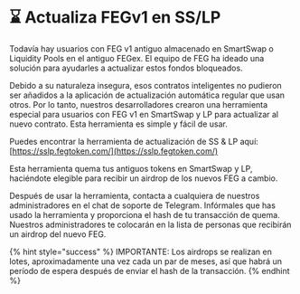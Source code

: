 # ⌛ Actualiza FEGv1 en SS/LP

Todavía hay usuarios con FEG v1 antiguo almacenado en SmartSwap o Liquidity Pools en el antiguo FEGex. El equipo de FEG ha ideado una solución para ayudarles a actualizar estos fondos bloqueados.

Debido a su naturaleza insegura, esos contratos inteligentes no pudieron ser añadidos a la aplicación de actualización automática regular que usan otros. Por lo tanto, nuestros desarrolladores crearon una herramienta especial para usuarios con FEG v1 en SmartSwap y LP para actualizar al nuevo contrato. Esta herramienta es simple y fácil de usar.

Puedes encontrar la herramienta de actualización de SS & LP aquí: [https://sslp.fegtoken.com/](https://sslp.fegtoken.com/)

Esta herramienta quema tus antiguos tokens en SmartSwap y LP, haciéndote elegible para recibir un airdrop de los nuevos FEG a cambio.

Después de usar la herramienta, contacta a cualquiera de nuestros administradores en el chat de soporte de Telegram. Infórmales que has usado la herramienta y proporciona el hash de tu transacción de quema. Nuestros administradores te colocarán en la lista de personas que recibirán un airdrop del nuevo FEG.

{% hint style="success" %}
IMPORTANTE: Los airdrops se realizan en lotes, aproximadamente una vez cada un par de meses, así que habrá un período de espera después de enviar el hash de la transacción.
{% endhint %}